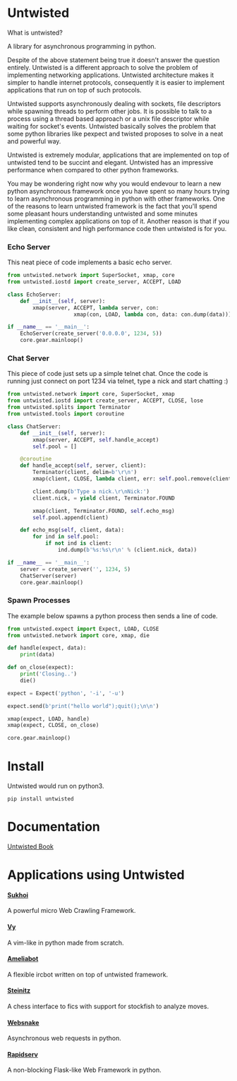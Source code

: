 Untwisted
=========

What is untwisted?

A library for asynchronous programming in python. 

Despite of the above statement being true it doesn't answer the question entirely. 
Untwisted is a different approach to solve the problem of implementing networking applications. 
Untwisted architecture makes it simpler to handle internet protocols, consequently it is easier
to implement applications that run on top of such protocols. 

Untwisted supports asynchronously dealing with sockets, file descriptors while spawning threads to 
perform other jobs. It is possible to talk to a process using a thread based approach or a unix file 
descriptor while waiting for socket's events. Untwisted basically solves the problem that some python 
libraries like pexpect and twisted proposes to solve in a neat and powerful way.

Untwisted is extremely modular, applications that are implemented on top of untwisted tend to be 
succint and elegant. Untwisted has an impressive performance when compared to other python frameworks.

You may be wondering right now why you would endevour to learn a new python asynchronous framework once 
you have spent so many hours trying to learn asynchronous programming in python with other frameworks. 
One of the reasons to learn untwisted framework is the fact that you'll spend some pleasant hours 
understanding untwisted and some minutes implementing complex applications on top of it. Another reason is
that if you like clean, consistent and high performance code then untwisted is for you.


### Echo Server

This neat piece of code implements a basic echo server.

~~~python
from untwisted.network import SuperSocket, xmap, core
from untwisted.iostd import create_server, ACCEPT, LOAD

class EchoServer:
    def __init__(self, server):
        xmap(server, ACCEPT, lambda server, con: 
                     xmap(con, LOAD, lambda con, data: con.dump(data)))

if __name__ == '__main__':
    EchoServer(create_server('0.0.0.0', 1234, 5))
    core.gear.mainloop()
~~~

### Chat Server

This piece of code just sets up a simple telnet chat. Once the code
is running just connect on port 1234 via telnet, type a nick and start chatting :)

~~~python
from untwisted.network import core, SuperSocket, xmap
from untwisted.iostd import create_server, ACCEPT, CLOSE, lose
from untwisted.splits import Terminator
from untwisted.tools import coroutine

class ChatServer:
    def __init__(self, server):
        xmap(server, ACCEPT, self.handle_accept)
        self.pool = []

    @coroutine
    def handle_accept(self, server, client):
        Terminator(client, delim=b'\r\n')
        xmap(client, CLOSE, lambda client, err: self.pool.remove(client))

        client.dump(b'Type a nick.\r\nNick:')    
        client.nick, = yield client, Terminator.FOUND

        xmap(client, Terminator.FOUND, self.echo_msg)
        self.pool.append(client)

    def echo_msg(self, client, data):
        for ind in self.pool:
            if not ind is client:
                ind.dump(b'%s:%s\r\n' % (client.nick, data))

if __name__ == '__main__':
    server = create_server('', 1234, 5)
    ChatServer(server)
    core.gear.mainloop()
~~~


### Spawn Processes

The example below spawns a python process then sends a line of code.

~~~python
from untwisted.expect import Expect, LOAD, CLOSE
from untwisted.network import core, xmap, die

def handle(expect, data):
    print(data)

def on_close(expect):
    print('Closing..')
    die()

expect = Expect('python', '-i', '-u')

expect.send(b'print("hello world");quit();\n\n')

xmap(expect, LOAD, handle)
xmap(expect, CLOSE, on_close)

core.gear.mainloop()
~~~

Install
=======

Untwisted would run on python3.

    pip install untwisted


Documentation
=============

[Untwisted Book](https://github.com/untwisted/untwisted/wiki)

Applications using Untwisted
============================

#### [Sukhoi](https://github.com/untwisted/sukhoi)

A powerful micro Web Crawling Framework.

#### [Vy](https://github.com/iogf/vy)

A vim-like in python made from scratch.

#### [Ameliabot](https://github.com/iogf/ameliabot)

A flexible ircbot written on top of untwisted framework.

#### [Steinitz](https://github.com/iogf/steinitz)

A chess interface to fics with support for stockfish to analyze moves.

#### [Websnake](https://github.com/iogf/websnake)

Asynchronous web requests in python.

#### [Rapidserv](https://github.com/iogf/rapidserv)

A non-blocking Flask-like Web Framework in python.
